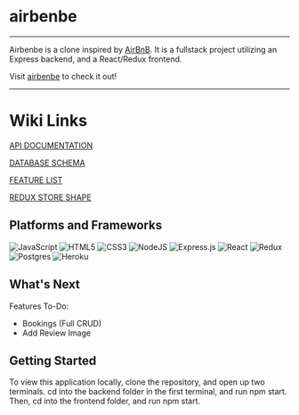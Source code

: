 # airbenbe

***

Airbenbe is a clone inspired by [AirBnB](https://www.airbnb.com/). It is a fullstack project utilizing an Express backend, and a React/Redux frontend.

Visit [airbenbe](https://airbenbe.herokuapp.com/) to check it out!

***

# Wiki Links

[API DOCUMENTATION](https://github.com/Dylluu/API-project/wiki/API-Documentation)

[DATABASE SCHEMA](https://github.com/Dylluu/API-project/wiki/Database-Schema)

[FEATURE LIST](https://github.com/Dylluu/API-project/wiki/Feature-List)

[REDUX STORE SHAPE](https://github.com/Dylluu/API-project/wiki/Redux-Store-Shape)

## Platforms and Frameworks

![JavaScript](https://img.shields.io/badge/javascript-%23323330.svg?style=for-the-badge&logo=javascript&logoColor=%23F7DF1E)
![HTML5](https://img.shields.io/badge/html5-%23E34F26.svg?style=for-the-badge&logo=html5&logoColor=white)
![CSS3](https://img.shields.io/badge/css3-%231572B6.svg?style=for-the-badge&logo=css3&logoColor=white)
![NodeJS](https://img.shields.io/badge/node.js-6DA55F?style=for-the-badge&logo=node.js&logoColor=white)
![Express.js](https://img.shields.io/badge/express.js-%23404d59.svg?style=for-the-badge&logo=express&logoColor=%2361DAFB)
![React](https://img.shields.io/badge/react-%2320232a.svg?style=for-the-badge&logo=react&logoColor=%2361DAFB)
![Redux](https://img.shields.io/badge/redux-%23593d88.svg?style=for-the-badge&logo=redux&logoColor=white)
![Postgres](https://img.shields.io/badge/postgres-%23316192.svg?style=for-the-badge&logo=postgresql&logoColor=white)
![Heroku](https://img.shields.io/badge/heroku-%23430098.svg?style=for-the-badge&logo=heroku&logoColor=white)

## What's Next

Features To-Do:
- Bookings (Full CRUD)
- Add Review Image

## Getting Started

To view this application locally, clone the repository, and open up two terminals. cd into the backend folder in the first terminal, and run npm start. Then, cd into the frontend folder, and run npm start.
